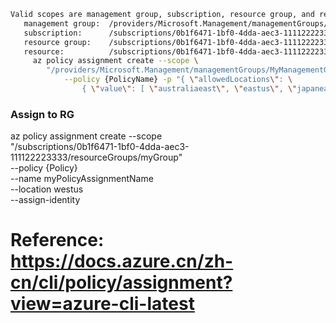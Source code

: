 ```sh
Valid scopes are management group, subscription, resource group, and resource, for example
   management group:  /providers/Microsoft.Management/managementGroups/MyManagementGroup
   subscription:      /subscriptions/0b1f6471-1bf0-4dda-aec3-111122223333
   resource group:    /subscriptions/0b1f6471-1bf0-4dda-aec3-111122223333/resourceGroups/myGroup
   resource:          /subscriptions/0b1f6471-1bf0-4dda-aec3-111122223333/resourceGroups/myGroup/providers/Microsoft.Compute/virtualMachines/myVM
     az policy assignment create --scope \
        "/providers/Microsoft.Management/managementGroups/MyManagementGroup" \
            --policy {PolicyName} -p "{ \"allowedLocations\": \
                { \"value\": [ \"australiaeast\", \"eastus\", \"japaneast\" ] } }"
```
### Assign to RG

az policy assignment create --scope \
    "/subscriptions/0b1f6471-1bf0-4dda-aec3-111122223333/resourceGroups/myGroup" \
    --policy {Policy} \
    --name myPolicyAssignmentName \
    --location westus \
    --assign-identity

# Reference: https://docs.azure.cn/zh-cn/cli/policy/assignment?view=azure-cli-latest